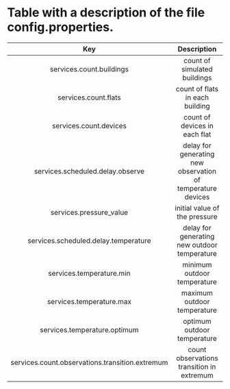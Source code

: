 # Table with a description of the file config.properties.

| Key        | Description       |
| :-------------: | :-------------: | 
| services.count.buildings | count of simulated buildings |
| services.count.flats | count of flats in each building |
| services.count.devices | count of devices in each flat |
| services.scheduled.delay.observe | delay for generating new observation of temperature devices | 
| services.pressure_value | initial value of the pressure |
| services.scheduled.delay.temperature | delay for generating new outdoor temperature |
| services.temperature.min | minimum outdoor temperature |
| services.temperature.max | maximum outdoor temperature |
| services.temperature.optimum | optimum outdoor temperature |
| services.count.observations.transition.extremum | count observations transition in extremum |
